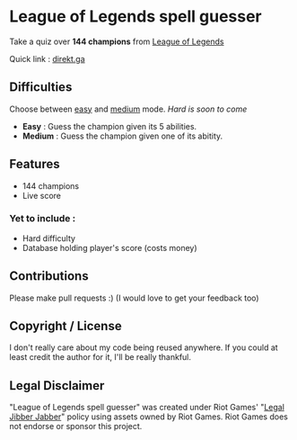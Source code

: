 # League of Legends spell guesser
Take a quiz over **144 champions** from [League of Legends](https://leagueoflegends.com)

Quick link : [direkt.ga](http://direkt.ga)

## Difficulties
Choose between [easy](https://dir3kt.github.io/EASY/) and [medium](https://dir3kt.github.io/MEDIUM/) mode. *Hard is soon to come*
- **Easy** : Guess the champion given its 5 abilities.
- **Medium** : Guess the champion given one of its abitity.

## Features
- 144 champions
- Live score

### Yet to include :
- Hard difficulty
- Database holding player's score (costs money)

## Contributions
Please make pull requests :) (I would love to get your feedback too)

## Copyright / License
I don't really care about my code being reused anywhere. If you could at least credit the author for it, I'll be really thankful.

## Legal Disclaimer
"League of Legends spell guesser" was created under Riot Games' "[Legal Jibber Jabber](https://www.riotgames.com/en/legal)" policy using assets owned by Riot Games.  Riot Games does not endorse or sponsor this project.
